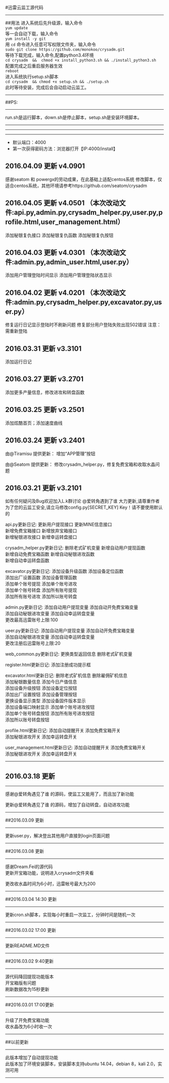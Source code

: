 #迅雷云监工源代码
***

##用法
进入系统后先升级源，输入命令<br>
`yum update` <br>
等一会自动下载，输入命令 <br>
`yum install -y git` <br>
用 `cd` 命令进入任意可写权限文件夹，输入命令<br>
`sudo git clone https://github.com/monokoo/crysadm.git`<br>
等待下载完成，输入命令,配置python3.4环境<br>
`cd crysadm  &&  chmod +x install_python3.sh && ./install_python3.sh`<br>
配置完成之后重启服务器生效<br>
`reboot`<br>
进入系统执行setup.sh脚本<br>
`cd crysadm  && chmod +x setup.sh && ./setup.sh`<br>
此时等待安装，完成后会自动启动云监工。<br>
***
##PS:<br>
***
run.sh是运行脚本，down.sh是停止脚本，setup.sh是安装环境脚本。
***
***




***   
- 默认端口：4000
- 第一次获得密码方法：浏览器打开【IP:4000/install】


##  2016.04.09 更新 v4.0901
感谢seatom 和 powergx的劳动成果，在此基础上适配centos系统
修改脚本，仅适合centos系统，其他环境请参考https://github.com/seatom/crysadm

##  2016.04.05 更新 v4.0501 （本次改动文件:api.py,admin.py,crysadm_helper.py,user.py,profile.html,user_management.html）
添加秘银复仇接口
添加秘银复仇函数
添加秘银复仇按钮

##  2016.04.03 更新 v4.0301 （本次改动文件:admin.py,admin_user.html,user.py）
添加用户管理登陆时间显示
添加用户管理登陆状态显示

##  2016.04.02 更新 v4.0201 （本次改动文件:admin.py,crysadm_helper.py,excavator.py,user.py）
修复运行日记显示登陆时不刷新问题
修复部分用户登陆失败出现502错误
注意：需重新登陆

##  2016.03.31 更新 v3.3101

添加运行日记

##  2016.03.27 更新 v3.2701

添加更多产量信息，修改进攻和转盘函数

##  2016.03.25 更新 v3.2501

添加炫酷首页；添加速度曲线

##  2016.03.24 更新 v3.2401

由@Tiramisu 提供更新：
增加“APP管理”按钮

由@Seatom 提供更新：
修改crysadm_helper.py，修复免费宝箱和收取水晶问题

##  2016.03.21 更新 v3.2101

如有任何疑问及Bug欢迎加入L.k群讨论
@爱转角遇到了谁 大力更新,请尊重作者
为了您的云监工安全,请立马修改config.py[SECRET_KEY] Key！请不要使用默认的

api.py更新日记:
更新用户提现接口	更新MINE信息接口  
新增免费宝箱接口	新增放弃宝箱接口  
新增秘银进攻接口	新增幸运转盘接口  

crysadm_helper.py更新日记:
删除老式矿机变量	    新增自动用户提现函数  
新增自动免费宝箱函数	新增自动秘银进攻函数  
新增自动幸运转盘函数

excavator.py更新日记:
添加设备升级函数	添加设备定位函数  
添加出厂设置函数	添加设备管理函数  
添加单个账号提现	添加单个账号进攻  
添加单个账号转盘	添加所有账号提现  
添加所有账号进攻	添加所以账号转盘  

admin.py更新日记:
添加自动用户提现变量	添加自动开免费宝箱变量  
添加自动秘银进攻变量	添加自动幸运转盘变量  
更改最高迅雷账号上限:100

ueer.py更新日记:
添加自动用户提现变量	添加自动开免费宝箱变量  
添加自动秘银进攻变量	添加自动幸运转盘变量  
更改注册后迅雷账号上限:20

web_common.py更新日记:
更换类型返回信息	删除老式矿机变量  

register.html更新日记:
添加注册成功提示框

excavator.html更新日记:
删除老式矿机信息	删除雇佣矿机信息  
添加秘银数量信息	添加今日产值信息  
添加设备升级按钮	添加设备定位按钮  
添加出厂设置按钮	添加设备管理按钮  
更换设备显示类型	添加设备固件版本显示  
添加设备端口映射显示	添加单个账号进攻按钮  
添加单个账号转盘按钮	添加所有账号进攻按钮  
添加所以账号转盘按钮

profile.html更新日记:
添加自动提醒开关	添加免费宝箱开关  
添加秘银进攻开关	添加幸运转盘开关  

user_management.html更新日记:
添加自动提醒开关	添加免费宝箱开关  
添加秘银进攻开关	添加幸运转盘开关  



***   

##  2016.03.18 更新

***   

感谢@爱转角遇见了谁 的源码，使监工又能用了，而且加了新功能

更新@爱转角遇见了谁 的源码，增加了自动转盘，自动进攻功能

***    
##2016.03.09 更新
***
更新user.py，解决登出其他用户直接到login页面问题
***
##2016.03.08 更新
***
感谢Dream.Fei的源代码  
更新开宝箱功能，说明进入crysadm文件夹看     

更改收水晶时间为6小时，迅雷帐号最大为200
***
##2016.03.04 14:30 更新
***
更新cron.sh脚本，实现每小时重启一次监工，分钟时间是随机一次
***
##2016.03.02 17:00 更新
***
更新README.MD文件
***
##2016.03.02 9:40更新
***
源代码降回提现功能版本<br>
开宝箱版有问题<br>
刷新数据改为15秒更新<br>
***
##2016.03.01 17:00更新
***
升级了开免费宝箱功能<br>
收水晶改为6小时收一次<br>
***
##以前更新
***
此版本增加了自动提现功能<br>
此版本加了环境安装脚本，安装脚本支持ubuntu 14.04，debian 8，kali 2.0，实测可用<br>
***

